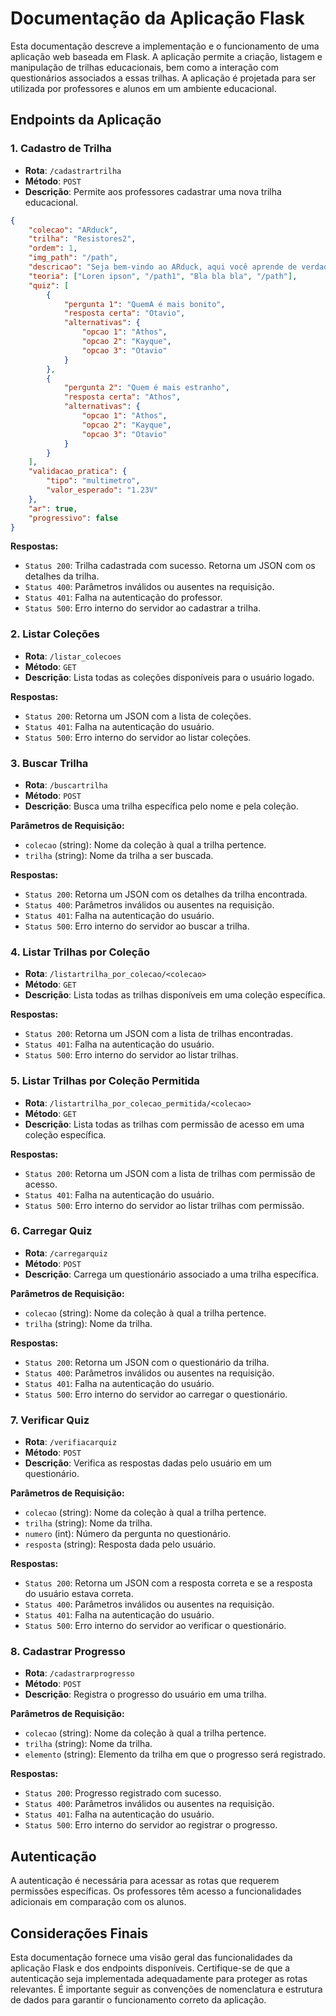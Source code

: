 # Documentação da Aplicação Flask

Esta documentação descreve a implementação e o funcionamento de uma aplicação web baseada em Flask. A aplicação permite a criação, listagem e manipulação de trilhas educacionais, bem como a interação com questionários associados a essas trilhas. A aplicação é projetada para ser utilizada por professores e alunos em um ambiente educacional.

## Endpoints da Aplicação

### 1. Cadastro de Trilha

- **Rota**: `/cadastrartrilha`
- **Método**: `POST`
- **Descrição**: Permite aos professores cadastrar uma nova trilha educacional.

```json
{
    "colecao": "ARduck",
    "trilha": "Resistores2",
    "ordem": 1,
    "img_path": "/path",
    "descricao": "Seja bem-vindo ao ARduck, aqui você aprende de verdade. Essa trilha sumirá quando você criar outra.",
    "teoria": ["Loren ipson", "/path1", "Bla bla bla", "/path"],
    "quiz": [
        {
            "pergunta 1": "QuemA é mais bonito",
            "resposta certa": "Otavio",
            "alternativas": {
                "opcao 1": "Athos",
                "opcao 2": "Kayque",
                "opcao 3": "Otavio"
            }
        },
        {
            "pergunta 2": "Quem é mais estranho",
            "resposta certa": "Athos",
            "alternativas": {
                "opcao 1": "Athos",
                "opcao 2": "Kayque",
                "opcao 3": "Otavio"
            }
        }
    ],
    "validacao_pratica": {
        "tipo": "multimetro",
        "valor_esperado": "1.23V"
    },
    "ar": true,
    "progressivo": false
}
```

**Respostas:**
- `Status 200`: Trilha cadastrada com sucesso. Retorna um JSON com os detalhes da trilha.
- `Status 400`: Parâmetros inválidos ou ausentes na requisição.
- `Status 401`: Falha na autenticação do professor.
- `Status 500`: Erro interno do servidor ao cadastrar a trilha.

### 2. Listar Coleções

- **Rota**: `/listar_colecoes`
- **Método**: `GET`
- **Descrição**: Lista todas as coleções disponíveis para o usuário logado.

**Respostas:**
- `Status 200`: Retorna um JSON com a lista de coleções.
- `Status 401`: Falha na autenticação do usuário.
- `Status 500`: Erro interno do servidor ao listar coleções.

### 3. Buscar Trilha

- **Rota**: `/buscartrilha`
- **Método**: `POST`
- **Descrição**: Busca uma trilha específica pelo nome e pela coleção.

**Parâmetros de Requisição:**
- `colecao` (string): Nome da coleção à qual a trilha pertence.
- `trilha` (string): Nome da trilha a ser buscada.

**Respostas:**
- `Status 200`: Retorna um JSON com os detalhes da trilha encontrada.
- `Status 400`: Parâmetros inválidos ou ausentes na requisição.
- `Status 401`: Falha na autenticação do usuário.
- `Status 500`: Erro interno do servidor ao buscar a trilha.

### 4. Listar Trilhas por Coleção

- **Rota**: `/listartrilha_por_colecao/<colecao>`
- **Método**: `GET`
- **Descrição**: Lista todas as trilhas disponíveis em uma coleção específica.

**Respostas:**
- `Status 200`: Retorna um JSON com a lista de trilhas encontradas.
- `Status 401`: Falha na autenticação do usuário.
- `Status 500`: Erro interno do servidor ao listar trilhas.

### 5. Listar Trilhas por Coleção Permitida

- **Rota**: `/listartrilha_por_colecao_permitida/<colecao>`
- **Método**: `GET`
- **Descrição**: Lista todas as trilhas com permissão de acesso em uma coleção específica.

**Respostas:**
- `Status 200`: Retorna um JSON com a lista de trilhas com permissão de acesso.
- `Status 401`: Falha na autenticação do usuário.
- `Status 500`: Erro interno do servidor ao listar trilhas com permissão.

### 6. Carregar Quiz

- **Rota**: `/carregarquiz`
- **Método**: `POST`
- **Descrição**: Carrega um questionário associado a uma trilha específica.

**Parâmetros de Requisição:**
- `colecao` (string): Nome da coleção à qual a trilha pertence.
- `trilha` (string): Nome da trilha.
 
**Respostas:**
- `Status 200`: Retorna um JSON com o questionário da trilha.
- `Status 400`: Parâmetros inválidos ou ausentes na requisição.
- `Status 401`: Falha na autenticação do usuário.
- `Status 500`: Erro interno do servidor ao carregar o questionário.

### 7. Verificar Quiz

- **Rota**: `/verifiacarquiz`
- **Método**: `POST`
- **Descrição**: Verifica as respostas dadas pelo usuário em um questionário.

**Parâmetros de Requisição:**
- `colecao` (string): Nome da coleção à qual a trilha pertence.
- `trilha` (string): Nome da trilha.
- `numero` (int): Número da pergunta no questionário.
- `resposta` (string): Resposta dada pelo usuário.

**Respostas:**
- `Status 200`: Retorna um JSON com a resposta correta e se a resposta do usuário estava correta.
- `Status 400`: Parâmetros inválidos ou ausentes na requisição.
- `Status 401`: Falha na autenticação do usuário.
- `Status 500`: Erro interno do servidor ao verificar o questionário.

### 8. Cadastrar Progresso

- **Rota**: `/cadastrarprogresso`
- **Método**: `POST`
- **Descrição**: Registra o progresso do usuário em uma trilha.

**Parâmetros de Requisição:**
- `colecao` (string): Nome da coleção à qual a trilha pertence.
- `trilha` (string): Nome da trilha.
- `elemento` (string): Elemento da trilha em que o progresso será registrado.

**Respostas:**
- `Status 200`: Progresso registrado com sucesso.
- `Status 400`: Parâmetros inválidos ou ausentes na requisição.
- `Status 401`: Falha na autenticação do usuário.
- `Status 500`: Erro interno do servidor ao registrar o progresso.

## Autenticação

A autenticação é necessária para acessar as rotas que requerem permissões específicas. Os professores têm acesso a funcionalidades adicionais em comparação com os alunos.

## Considerações Finais

Esta documentação fornece uma visão geral das funcionalidades da aplicação Flask e dos endpoints disponíveis. Certifique-se de que a autenticação seja implementada adequadamente para proteger as rotas relevantes. É importante seguir as convenções de nomenclatura e estrutura de dados para garantir o funcionamento correto da aplicação.
